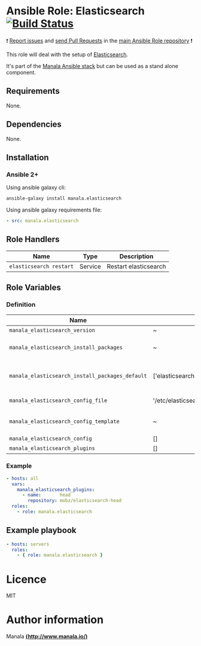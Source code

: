 # Ansible Role: Elasticsearch [![Build Status](https://travis-ci.org/manala/ansible-role-elasticsearch.svg?branch=master)](https://travis-ci.org/manala/ansible-role-elasticsearch)

:exclamation: [Report issues](https://github.com/manala/ansible-roles/issues) and [send Pull Requests](https://github.com/manala/ansible-roles/pulls) in the [main Ansible Role repository](https://github.com/manala/ansible-roles) :exclamation:

This role will deal with the setup of [Elasticsearch](https://www.elastic.co/fr/products/elasticsearch).

It's part of the [Manala Ansible stack](http://www.manala.io) but can be used as a stand alone component.

## Requirements

None.

## Dependencies

None.

## Installation

### Ansible 2+

Using ansible galaxy cli:

```bash
ansible-galaxy install manala.elasticsearch
```

Using ansible galaxy requirements file:

```yaml
- src: manala.elasticsearch
```

## Role Handlers

| Name                    | Type    | Description           |
| ----------------------- | ------- | --------------------- |
| `elasticsearch restart` | Service | Restart elasticsearch |

## Role Variables

### Definition

| Name                                            | Default                                | Type   | Description                            |
| ----------------------------------------------- | -------------------------------------- | ------ | -------------------------------------- |
| `manala_elasticsearch_version`                  | ~                                      | String | Version                                |
| `manala_elasticsearch_install_packages`         | ~                                      | Array  | Dependency packages to install         |
| `manala_elasticsearch_install_packages_default` | ['elasticsearch']                      | Array  | Default dependency packages to install |
| `manala_elasticsearch_config_file`              | '/etc/elasticsearch/elasticsearch.yml' | String | Configuration file path                |
| `manala_elasticsearch_config_template`          | ~                                      | String | Configuration file template path       |
| `manala_elasticsearch_config`                   | []                                     | Array  | Configuration                          |
| `manala_elasticsearch_plugins`                  | []                                     | Array  | Plugins                                |

### Example

```yaml
- hosts: all
  vars:
    manala_elasticsearch_plugins:
      - name:       head
        repository: mobz/elasticsearch-head
  roles:
    - role: manala.elasticsearch
```

## Example playbook

```yaml
- hosts: servers
  roles:
    - { role: manala.elasticsearch }
```

# Licence

MIT

# Author information

Manala [**(http://www.manala.io/)**](http://www.manala.io)
